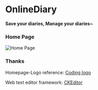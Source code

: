 # OnlineDiary
**Save your diaries, Manage your diaries~**

### Home Page
![Home Page](http://upload-images.jianshu.io/upload_images/1606489-a03f8b903c2606df.jpg?imageMogr2/auto-orient/strip%7CimageView2/2/w/1240)

### Thanks

Homepage-Logo reference: [Coding logo](https://coding.net/)

Web text editor framework: [CKEditor](http://ckeditor.com)
